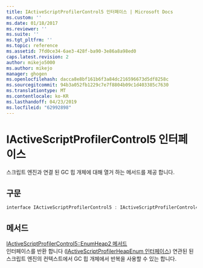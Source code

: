 ```yaml
---
title: IActiveScriptProfilerControl5 인터페이스 | Microsoft Docs
ms.custom: ''
ms.date: 01/18/2017
ms.reviewer: ''
ms.suite: ''
ms.tgt_pltfrm: ''
ms.topic: reference
ms.assetid: 7fd0ce34-6ae3-428f-ba90-3e86a8a98ed0
caps.latest.revision: 2
author: mikejo5000
ms.author: mikejo
manager: ghogen
ms.openlocfilehash: dacca8e8bf161b6f3a84dc216596673d5df8258c
ms.sourcegitcommit: 94b3a052fb1229c7e7f8804b09c1d403385c7630
ms.translationtype: MT
ms.contentlocale: ko-KR
ms.lasthandoff: 04/23/2019
ms.locfileid: "62992898"
---
```

# <a name="iactivescriptprofilercontrol5-interface"></a>IActiveScriptProfilerControl5 인터페이스
스크립트 엔진과 연결 된 GC 힙 개체에 대해 열거 하는 메서드를 제공 합니다.  
  
## <a name="syntax"></a>구문  
  
```cpp
interface IActiveScriptProfilerControl5 : IActiveScriptProfilerControl4  
```  
  
## <a name="methods"></a>메서드  
 [IActiveScriptProfilerControl5::EnumHeap2 메서드](../../winscript/reference/iactivescriptprofilercontrol5-enumheap2-method.md)  
 인터페이스를 반환 합니다 ([IActiveScriptProfilerHeapEnum 인터페이스](../../winscript/reference/iactivescriptprofilerheapenum-interface.md)) 연관된 된 스크립트 엔진의 컨텍스트에서 GC 힙 개체에서 반복을 사용할 수 있는 합니다.